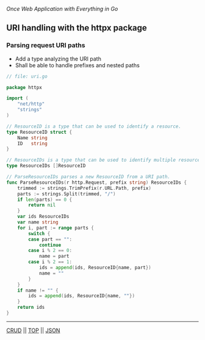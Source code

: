 *Once Web Application with Everything in Go*

## URI handling with the httpx package

### Parsing request URI paths

* Add a type analyzing the URI path
* Shall be able to handle prefixes and nested paths

```go
// file: uri.go

package httpx

import (
    "net/http"
    "strings"
)

// ResourceID is a type that can be used to identify a resource.
type ResourceID struct {
    Name string
    ID   string
}

// ResourceIDs is a type that can be used to identify multiple resources.
type ResourceIDs []ResourceID

// ParseResourceIDs parses a new ResourceID from a URI path.
func ParseResourceIDs(r http.Request, prefix string) ResourceIDs {
    trimmed := strings.TrimPrefix(r.URL.Path, prefix)
    parts := strings.Split(trimmed, "/")
    if len(parts) == 0 {
        return nil
    }
    var ids ResourceIDs
    var name string
    for i, part := range parts {
        switch {
        case part == "":
            continue
        case i % 2 == 0:
            name = part
        case i % 2 == 1:
            ids = append(ids, ResourceID{name, part})
            name = ""
        }
    }
    if name != "" {
        ids = append(ids, ResourceID{name, ""})
    }
    return ids
}
``` 

---

[CRUD](crud.md) ||  [TOP](../README.md) || [JSON](json.md)
